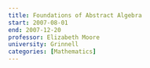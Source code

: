 ```yaml
---
title: Foundations of Abstract Algebra
start: 2007-08-01
end: 2007-12-20
professor: Elizabeth Moore
university: Grinnell
categories: [Mathematics]
---
```


